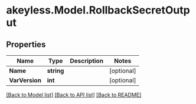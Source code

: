 # akeyless.Model.RollbackSecretOutput

## Properties

Name | Type | Description | Notes
------------ | ------------- | ------------- | -------------
**Name** | **string** |  | [optional] 
**VarVersion** | **int** |  | [optional] 

[[Back to Model list]](../README.md#documentation-for-models) [[Back to API list]](../README.md#documentation-for-api-endpoints) [[Back to README]](../README.md)

